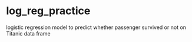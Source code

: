 # log_reg_practice
logistic regression model to predict whether passenger survived or not on Titanic data frame
